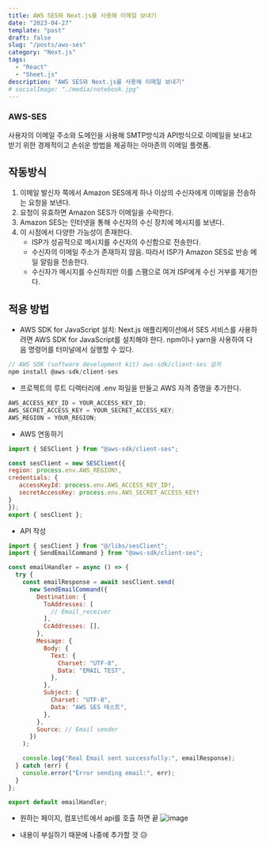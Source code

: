 ```yaml
---
title: AWS SES와 Next.js를 사용해 이메일 보내기
date: "2023-04-27"
template: "post"
draft: false
slug: "/posts/aws-ses"
category: "Next.js"
tags:
  - "React"
  - "Sheet.js"
description: "AWS SES와 Next.js를 사용해 이메일 보내기"
# socialImage: "./media/notebook.jpg"
---
```


### AWS-SES

사용자의 이메일 주소와 도메인을 사용해 SMTP방식과 API방식으로 이메일을 보내고 받기 위한 경제적이고 손쉬운 방법을 제공하는 아마존의 이메일 플랫폼.

## 작동방식

1. 이메일 발신자 쪽에서 Amazon SES에게 하나 이상의 수신자에게 이메일을 전송하는 요청을 보낸다.
2. 요청이 유효하면 Amazon SES가 이메일을 수락한다.
3. Amazon SES는 인터넷을 통해 수신자의 수신 장치에 메시지를 보낸다.
4. 이 시점에서 다양한 가능성이 존재한다.
   - ISP가 성공적으로 메시지를 수신자의 수신함으로 전송한다.
   - 수신자의 이메일 주소가 존재하지 않음. 따라서 ISP가 Amazon SES로 반송 메일 알림을 전송한다.
   - 수신자가 메시지를 수신하지만 이를 스팸으로 여겨 ISP에게 수신 거부를 제기한다.

## 적용 방법

- AWS SDK for JavaScript 설치: Next.js 애플리케이션에서 SES 서비스를 사용하려면 AWS SDK for JavaScript를 설치해야 한다. npm이나 yarn을 사용하여 다음 명령어를 터미널에서 실행할 수 있다.

```js
// AWS SDK (software development kit) aws-sdk/client-ses 설치
npm install @aws-sdk/client-ses
```

- 프로젝트의 루트 디렉터리에 .env 파일을 만들고 AWS 자격 증명을 추가한다.

```js
AWS_ACCESS_KEY_ID = YOUR_ACCESS_KEY_ID;
AWS_SECRET_ACCESS_KEY = YOUR_SECRET_ACCESS_KEY;
AWS_REGION = YOUR_REGION;
```

- AWS 연동하기

```js
import { SESClient } from "@aws-sdk/client-ses";

const sesClient = new SESClient({
region: process.env.AWS_REGION!,
credentials: {
   accessKeyId: process.env.AWS_ACCESS_KEY_ID!,
   secretAccessKey: process.env.AWS_SECRET_ACCESS_KEY!
}
});
export { sesClient };
```

- API 작성

```js
import { sesClient } from "@/libs/sesClient";
import { SendEmailCommand } from "@aws-sdk/client-ses";

const emailHandler = async () => {
  try {
    const emailResponse = await sesClient.send(
      new SendEmailCommand({
        Destination: {
          ToAddresses: [
            // Email_receiver
          ],
          CcAddresses: [],
        },
        Message: {
          Body: {
            Text: {
              Charset: "UTF-8",
              Data: "EMAIL TEST",
            },
          },
          Subject: {
            Charset: "UTF-8",
            Data: "AWS SES 테스트",
          },
        },
        Source: // Email sender
      })
    );

    console.log("Real Email sent successfully:", emailResponse);
  } catch (err) {
    console.error("Error sending email:", err);
  }
};

export default emailHandler;
```

- 원하는 페이지, 컴포넌트에서 api를 호출 하면 끝
  ![image](https://user-images.githubusercontent.com/129496536/234804894-f1de018b-60db-47db-9988-b5a5e0b281de.png)

* 내용이 부실하기 때문에 나중에 추가할 것 😥
